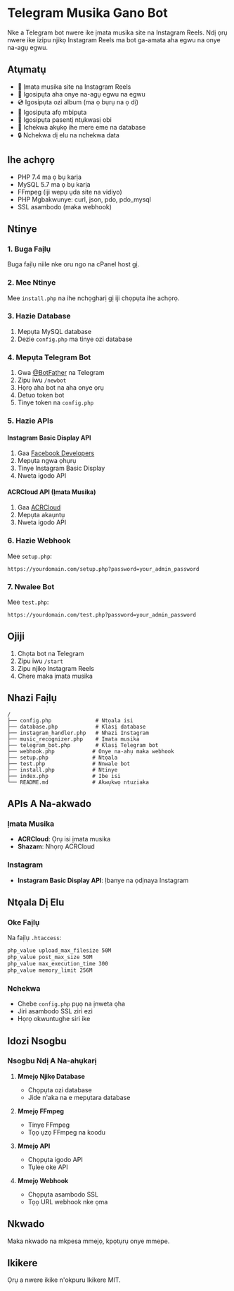# Telegram Musika Gano Bot

Nke a Telegram bot nwere ike ịmata musika site na Instagram Reels. Ndị ọrụ nwere ike izipu njikọ Instagram Reels ma bot ga-amata aha egwu na onye na-agụ egwu.

## Atụmatụ

- 🎵 Ịmata musika site na Instagram Reels
- 🎤 Igosipụta aha onye na-agụ egwu na egwu
- 💿 Igosipụta ozi album (ma ọ bụrụ na ọ dị)
- 📅 Igosipụta afọ mbipụta
- 🎯 Igosipụta pasentị ntụkwasị obi
- 💾 Ichekwa akụkọ ihe mere eme na database
- 🔒 Nchekwa dị elu na nchekwa data

## Ihe achọrọ

- PHP 7.4 ma ọ bụ karịa
- MySQL 5.7 ma ọ bụ karịa
- FFmpeg (iji wepụ ụda site na vidiyo)
- PHP Mgbakwunye: curl, json, pdo, pdo_mysql
- SSL asambodo (maka webhook)

## Ntinye

### 1. Buga Faịlụ

Buga faịlụ niile nke oru ngo na cPanel host gị.

### 2. Mee Ntinye

Mee `install.php` na ihe nchọgharị gị iji chọpụta ihe achọrọ.

### 3. Hazie Database

1. Mepụta MySQL database
2. Dezie `config.php` ma tinye ozi database

### 4. Mepụta Telegram Bot

1. Gwa [@BotFather](https://t.me/botfather) na Telegram
2. Zipu iwu `/newbot`
3. Họrọ aha bot na aha onye ọrụ
4. Detuo token bot
5. Tinye token na `config.php`

### 5. Hazie APIs

#### Instagram Basic Display API
1. Gaa [Facebook Developers](https://developers.facebook.com/)
2. Mepụta ngwa ọhụrụ
3. Tinye Instagram Basic Display
4. Nweta igodo API

#### ACRCloud API (Ịmata Musika)
1. Gaa [ACRCloud](https://www.acrcloud.com/)
2. Mepụta akaụntụ
3. Nweta igodo API

### 6. Hazie Webhook

Mee `setup.php`:

```
https://yourdomain.com/setup.php?password=your_admin_password
```

### 7. Nwalee Bot

Mee `test.php`:

```
https://yourdomain.com/test.php?password=your_admin_password
```

## Ojiji

1. Chọta bot na Telegram
2. Zipu iwu `/start`
3. Zipu njikọ Instagram Reels
4. Chere maka ịmata musika

## Nhazi Faịlụ

```
/
├── config.php              # Ntọala isi
├── database.php            # Klasị database
├── instagram_handler.php   # Nhazi Instagram
├── music_recognizer.php    # Ịmata musika
├── telegram_bot.php        # Klasị Telegram bot
├── webhook.php            # Onye na-ahụ maka webhook
├── setup.php              # Ntọala
├── test.php               # Nnwale bot
├── install.php            # Ntinye
├── index.php              # Ibe isi
└── README.md              # Akwụkwọ ntuziaka
```

## APIs A Na-akwado

### Ịmata Musika
- **ACRCloud**: Ọrụ isi ịmata musika
- **Shazam**: Nhọrọ ACRCloud

### Instagram
- **Instagram Basic Display API**: Ịbanye na ọdịnaya Instagram

## Ntọala Dị Elu

### Oke Faịlụ
Na faịlụ `.htaccess`:
```apache
php_value upload_max_filesize 50M
php_value post_max_size 50M
php_value max_execution_time 300
php_value memory_limit 256M
```

### Nchekwa
- Chebe `config.php` pụọ na ịnweta ọha
- Jiri asambodo SSL ziri ezi
- Họrọ okwuntughe siri ike

## Idozi Nsogbu

### Nsogbu Ndị A Na-ahụkarị

1. **Mmejọ Njikọ Database**
   - Chọpụta ozi database
   - Jide n'aka na e mepụtara database

2. **Mmejọ FFmpeg**
   - Tinye FFmpeg
   - Tọọ ụzọ FFmpeg na koodu

3. **Mmejọ API**
   - Chọpụta igodo API
   - Tụlee oke API

4. **Mmejọ Webhook**
   - Chọpụta asambodo SSL
   - Tọọ URL webhook nke ọma

## Nkwado

Maka nkwado na mkpesa mmejọ, kpọtụrụ onye mmepe.

## Ikikere

Ọrụ a nwere ikike n'okpuru Ikikere MIT.